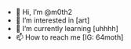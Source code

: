 - 👋 Hi, I’m @m0th2
- 👀 I’m interested in [art]
- 🌱 I’m currently learning [uhhhh]
- 📫 How to reach me [IG: 64moth]

<!---
gills2/gills2 is a ✨ special ✨ repository because its `README.md` (this file) appears on your GitHub profile.
You can click the Preview link to take a look at your changes.
--->
